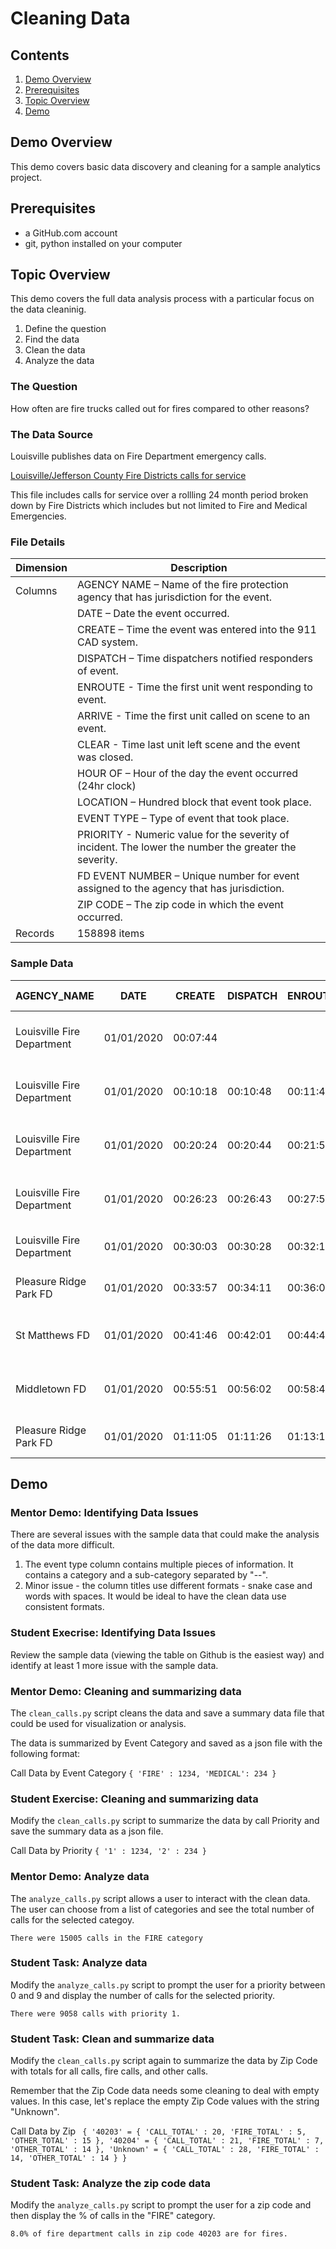 # Cleaning Data

## Contents
1. [Demo Overview](#demo-overview)
1. [Prerequisites](#prerequisites)
1. [Topic Overview](#topic-overview)
1. [Demo](#demo)

## Demo Overview

This demo covers basic data discovery and cleaning for a sample analytics project.

## Prerequisites

- a GitHub.com account
- git, python installed on your computer


## Topic Overview

This demo covers the full data analysis process with a particular focus on the data cleaninig.

1. Define the question
1. Find the data
1. Clean the data
1. Analyze the data

### The Question

How often are fire trucks called out for fires compared to other reasons?

### The Data Source

Louisville publishes data on Fire Department emergency calls.

[Louisville/Jefferson County Fire Districts calls for service](https://data.louisvilleky.gov/dataset/louisvillejefferson-county-fire-districts-calls-service)

This file includes calls for service over a rollling 24 month period broken down by Fire Districts which includes but not limited to Fire and Medical Emergencies.


### File Details

|Dimension | Description |
| ------ | --------|
| Columns | AGENCY NAME – Name of the fire protection agency that has jurisdiction for the event.|
| |DATE – Date the event occurred.|
| |CREATE – Time the event was entered into the 911 CAD system. |
| |DISPATCH – Time dispatchers notified responders of event. |
| |ENROUTE - Time the first unit went responding to event. |
| |ARRIVE - Time the first unit called on scene to an event.|
| |CLEAR - Time last unit left scene and the event was closed.|
| |HOUR OF – Hour of the day the event occurred (24hr clock)|
| |LOCATION – Hundred block that event took place.|
| |EVENT TYPE – Type of event that took place.|
| |PRIORITY - Numeric value for the severity of incident. The lower the number the greater the severity.|
| |FD EVENT NUMBER – Unique number for event assigned to the agency that has jurisdiction.|
| |ZIP CODE – The zip code in which the event occurred. |
| Records | 158898 items |


### Sample Data

|AGENCY_NAME|DATE|CREATE|DISPATCH|ENROUTE|ARRIVE|CLEAR|HOUR OF|LOCATION|EVENT TYPE|PRIORITY|FD EVENT NUMBER|ZIP_CODE|
|-----------|----|------|--------|-------|------|-----|-------|--------|----------|--------|---------------|---------|
|Louisville Fire Department|01/01/2020|00:07:44||||00:08:00|0000|400 BLOCK OF S 5TH ST|ALARM--Fire Alarm Sounding-Commercial|2|LF190042159|40202|
|Louisville Fire Department|01/01/2020|00:10:18|00:10:48|00:11:48|00:15:41|00:21:13|0000|1200 BLOCK OF LARCHMONT AVE|FIRE--Fire-Type Unknown|2|LF200000001|40215|
|Louisville Fire Department|01/01/2020|00:20:24|00:20:44|00:21:56|00:25:18|00:51:35|0000|1800 BLOCK OF MCCLOSKEY AVE|FIRE--Fire/Close to Structure|2|LF200000002|40210|
|Louisville Fire Department|01/01/2020|00:26:23|00:26:43|00:27:53|00:34:15|00:52:36|0000|100 BLOCK OF COLONIAL OAKS CT|MEDICAL--MEDICAL - MED_CALL|7|LF200000003|40214|
|Louisville Fire Department|01/01/2020|00:30:03|00:30:28|00:32:15|00:37:06|00:56:50|0000|3500 BLOCK OF WHEELER AVE|MEDICAL--MEDICAL - MED_CALL|7|LF200000004|40215|
|Pleasure Ridge Park FD|01/01/2020|00:33:57|00:34:11|00:36:01|00:40:22|01:08:20|0000|8200 BLOCK OF DIXIE HWY|MEDICAL--MEDICAL - MED_CALL|7|F2219007864|40258|
|St Matthews FD|01/01/2020|00:41:46|00:42:01|00:44:45|00:48:58|01:09:06|0000|800 BLOCK OF WASHBURN AVE|FIRE--Dumpster Fire|3|F2619004232|40222|
|Middletown FD|01/01/2020|00:55:51|00:56:02|00:58:47|01:02:47|02:29:05|0000|2500 BLOCK OF EVERGREEN RD|ACCIDENT--Injury Accident|2|F9919005687|40223|
|Pleasure Ridge Park FD|01/01/2020|01:11:05|01:11:26|01:13:10|01:19:38|01:35:31|0100|7800 BLOCK OF BRAMBLE LN|MEDICAL--MEDICAL - MED_CALL|7|F2220000001| |



## Demo

### Mentor Demo: Identifying Data Issues
There are several issues with the sample data that could make the analysis of the data more difficult.

1. The event type column contains multiple pieces of information. It contains a category and a sub-category separated by "--".
1. Minor issue - the column titles use different formats - snake case and words with spaces. It would be ideal to have the clean data use consistent formats.


### Student Execrise: Identifying Data Issues
Review the sample data (viewing the table on Github is the easiest way) and identify at least 1 more issue with the sample data.

### Mentor Demo: Cleaning and summarizing data
The `clean_calls.py` script cleans the data and save a summary data file that could be used for visualization or analysis.

The data is summarized by Event Category and saved as a json file with the following format:

Call Data by Event Category
`
    {
        'FIRE' : 1234,
        'MEDICAL': 234
    }
`

### Student Exercise: Cleaning and summarizing data
Modify the `clean_calls.py` script to summarize the data by call Priority and save the summary data as a json file.

Call Data by Priority
`
    {
        '1' : 1234,
        '2' : 234
    }
`

### Mentor Demo: Analyze data

The `analyze_calls.py` script allows a user to interact with the clean data. The user can choose from a list of categories and see the total number of calls for the selected categoy.

`There were 15005 calls in the FIRE category`


### Student Task: Analyze data

Modify the `analyze_calls.py` script to prompt the user for a priority between 0 and 9 and display the number of calls for the selected priority.

`There were 9058 calls with priority 1.`


### Student Task: Clean and summarize data

Modify the `clean_calls.py` script again to summarize the data by Zip Code with totals for all calls, fire calls, and other calls. 

Remember that the Zip Code data needs some cleaning to deal with empty values. In this case, let's replace the empty Zip Code values with the string "Unknown".

Call Data by Zip
` 
    {
        '40203' = {
            'CALL_TOTAL' : 20,
            'FIRE_TOTAL' : 5,
            'OTHER_TOTAL' : 15
        },
        '40204' = {
            'CALL_TOTAL' : 21,
            'FIRE_TOTAL' : 7,
            'OTHER_TOTAL' : 14
        },
        'Unknown' = {
            'CALL_TOTAL' : 28,
            'FIRE_TOTAL' : 14,
            'OTHER_TOTAL' : 14
        }
    }
`

### Student Task: Analyze the zip code data
Modify the `analyze_calls.py` script to prompt the user for a zip code and then display the % of calls in the "FIRE" category.

`8.0% of fire department calls in zip code 40203 are for fires.`